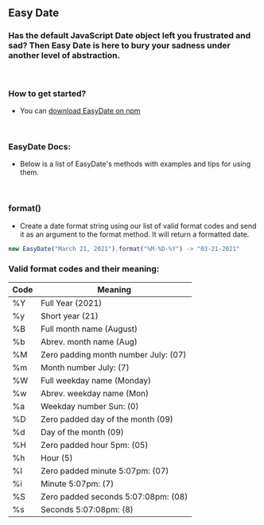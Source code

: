 ## Easy Date
### Has the default JavaScript Date object left you frustrated and sad? Then Easy Date is here to bury your sadness under another level of abstraction.

<br>

### How to get started?
* You can [download EasyDate on npm]()

<br>

### EasyDate Docs:
* Below is a list of EasyDate's methods with examples and tips for using them.
<br>


### format()
* Create a date format string using our list of valid format codes and send it as an argument to the format method. It will return a formatted date.
``` javascript
new EasyDate("March 21, 2021").format("%M-%D-%Y") -> "03-21-2021"
```

### Valid format codes and their meaning:
| Code |       Meaning      |
|------|--------------------|
|  %Y  | Full Year (2021)
|  %y  | Short year (21) 
|  %B  | Full month name (August)    
|  %b  | Abrev. month name (Aug)  
|  %M  | Zero padding month number July: (07)
|  %m  | Month number July: (7) 
|  %W  | Full weekday name (Monday)   
|  %w  | Abrev. weekday name (Mon)
|  %a  | Weekday number Sun: (0)   
|  %D  | Zero padded day of the month (09) 
|  %d  | Day of the month (09)
|  %H  | Zero padded hour 5pm: (05)
|  %h  | Hour (5)
|  %I  | Zero padded minute 5:07pm: (07)
|  %i  | Minute 5:07pm: (7)
|  %S  | Zero padded seconds 5:07:08pm: (08)
|  %s  | Seconds 5:07:08pm: (8)